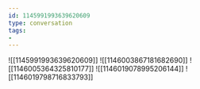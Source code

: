 ```yaml
---
id: 1145991993639620609
type: conversation
tags:
- 
---
```

![[1145991993639620609]]
![[1146003867181682690]]
![[1146005364325810177]]
![[1146019078995206144]]
![[1146019798716833793]]

